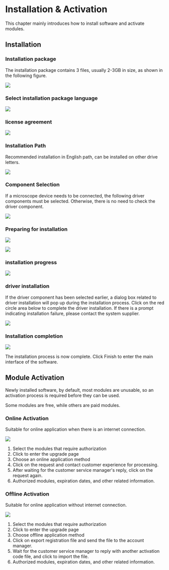 # Installation & Activation
This chapter mainly introduces how to install software and activate modules.

## Installation

### Installation package

The installation package contains 3 files, usually 2-3GB in size, as shown in the following figure.

![](../_static/images/setup.png)

### Select installation package language

![](../_static/images/setup_1.png)

### license agreement

![](../_static/images/setup_2.png)

### Installation Path
Recommended installation in English path, can be installed on other drive letters.

![](../_static/images/setup_3.png)

### Component Selection

If a microscope device needs to be connected, the following driver components must be selected. Otherwise, there is no need to check the driver component.

![](../_static/images/setup_4.png)

### Preparing for installation

![](../_static/images/setup_5.png)

![](../_static/images/setup_6.png)

### installation progress

![](../_static/images/setup_7.png)

### driver installation

If the driver component has been selected earlier, a dialog box related to driver installation will pop up during the installation process. Click on the red circle area below to complete the driver installation. If there is a prompt indicating installation failure, please contact the system supplier.

![](../_static/images/setup_8.png)



### Installation completion

![](../_static/images/setup_9.png)

The installation process is now complete. Click Finish to enter the main interface of the software.

## Module Activation

Newly installed software, by default, most modules are unusable, so an activation process is required before they can be used.

Some modules are free, while others are paid modules.

### Online Activation
Suitable for online application when there is an internet connection.

![](../_static/images/license_online.png)

1. Select the modules that require authorization
2. Click to enter the upgrade page
3. Choose an online application method
4. Click on the request and contact customer experience for processing.
5. After waiting for the customer service manager's reply, click on the request again.
6. Authorized modules, expiration dates, and other related information.


### Offline Activation
Suitable for online application without internet connection.

![](../_static/images/license_offline.png)

1. Select the modules that require authorization
2. Click to enter the upgrade page
3. Choose offline application method
4. Click on export registration file and send the file to the account manager.
5. Wait for the customer service manager to reply with another activation code file, and click to import the file.
6. Authorized modules, expiration dates, and other related information.